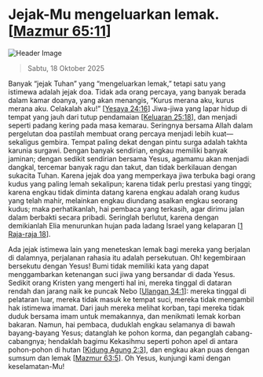 
# Jejak-Mu mengeluarkan lemak. [[Mazmur 65:11](http://alkitab.sabda.org/?Mazmur%2065:11)]

![Header Image](https://alkitab.app/slice/sunrise.jpg)

> Sabtu, 18 Oktober 2025

Banyak “jejak Tuhan” yang “mengeluarkan lemak,” tetapi satu yang istimewa adalah jejak doa. Tidak ada orang percaya, yang banyak berada dalam kamar doanya, yang akan menangis, “Kurus merana aku, kurus merana aku. Celakalah aku!” [[Yesaya 24:16](http://alkitab.sabda.org/?Yesaya%2024:16)] Jiwa-jiwa yang lapar hidup di tempat yang jauh dari tutup pendamaian [[Keluaran 25:18](http://alkitab.sabda.org/?Keluaran%2025:18)], dan menjadi seperti padang kering pada masa kemarau. Seringnya bersama Allah dalam pergelutan doa pastilah membuat orang percaya menjadi lebih kuat—sekaligus gembira. Tempat paling dekat dengan pintu surga adalah takhta karunia surgawi. Dengan banyak sendirian, engkau memiliki banyak jaminan; dengan sedikit sendirian bersama Yesus, agamamu akan menjadi dangkal, tercemar banyak ragu dan takut, dan tidak berkilauan dengan sukacita Tuhan. Karena jejak doa yang memperkaya jiwa terbuka bagi orang kudus yang paling lemah sekalipun; karena tidak perlu prestasi yang tinggi; karena engkau tidak diminta datang karena engkau adalah orang kudus yang telah mahir, melainkan engkau diundang asalkan engkau seorang kudus; maka perhatikanlah, hai pembaca yang terkasih, agar dirimu jalan dalam berbakti secara pribadi. Seringlah berlutut, karena dengan demikianlah Elia menurunkan hujan pada ladang Israel yang kelaparan [[1 Raja-raja 18](http://alkitab.sabda.org/?1%20Raja-raja%2018)].

Ada jejak istimewa lain yang meneteskan lemak bagi mereka yang berjalan di dalamnya, perjalanan rahasia itu adalah persekutuan. Oh! kegembiraan bersekutu dengan Yesus! Bumi tidak memiliki kata yang dapat menggambarkan ketenangan suci jiwa yang bersandar di dada Yesus. Sedikit orang Kristen yang mengerti hal ini, mereka tinggal di dataran rendah dan jarang naik ke puncak Nebo [[Ulangan 34:1](http://alkitab.sabda.org/?Ulangan%2034:1)]: mereka tinggal di pelataran luar, mereka tidak masuk ke tempat suci, mereka tidak mengambil hak istimewa imamat. Dari jauh mereka melihat korban, tapi mereka tidak duduk bersama imam untuk memakannya, dan menikmati lemak korban bakaran. Namun, hai pembaca, duduklah engkau selamanya di bawah bayang-bayang Yesus; datanglah ke pohon korma, dan peganglah cabang-cabangnya; hendaklah bagimu Kekasihmu seperti pohon apel di antara pohon-pohon di hutan [[Kidung Agung 2:3](http://alkitab.sabda.org/?Kidung%20Agung%202:3)], dan engkau akan puas dengan sumsum dan lemak [[Mazmur 63:5](http://alkitab.sabda.org/?Mazmur%2063:5)]. Oh Yesus, kunjungi kami dengan keselamatan-Mu!
    